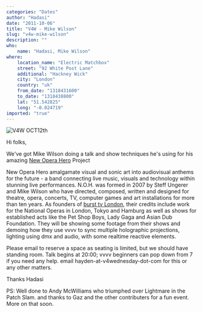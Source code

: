```yaml
---
categories: "Dates"
author: "Hadasi"
date: "2011-10-06"
title: "V4W - Mike Wilson"
slug: "v4w-mike-wilson"
description: ""
who: 
    name: "Hadasi, Mike Wilson"
where: 
    location_name: "Electric Matchbox"
    street: "92 White Post Lane"
    additional: "Hackney Wick"
    city: "London"
    country: "uk"
    from_date: "1318431600"
    to_date: "1318438800"
    lat: "51.542825"
    long: "-0.024719"
imported: "true"
---
```



![V4W OCT12th](October%2012th%20-%20_r.jpg) 

Hi folks,

We've got Mike Wilson doing a talk and show techniques he's using for his amazing <a href="http://www.newoperahero.com/" target="_blank">New Opera Hero</a> Project

New Opera Hero amalgamate visual and sonic art into audiovisual anthems for the future - a band connecting live music, visuals and technology within stunning live performances.
N.O.H. was formed in 2007 by Steff Ungerer and Mike Wilson who have directed, composed, written and designed for theatre, opera, concerts, TV, computer games and art installations for more than ten years. As founders of <a href="http://www.burst-tv.net/" target="_blank">burst tv London</a>, their credits include work for the National Operas in London, Tokyo and Hamburg as well as shows for established acts like the Pet Shop Boys, Lady Gaga and Asian Dub Foundation.
They will be showing some footage from their shows and demoing how they use vvvv to sync multiple holographic projections, lighting using dmx and audio, with some realtime reactive elements.


Please email to reserve a space as seating is limited, but we should have standing room. Talk begins at 20:00; vvvv beginners can pop down from 7 if you need any help. email hayden-at-v4wednesday-dot-com for this or any other matters.

Thanks Hadasi

PS: Well done to Andy McWilliams who triumphed over Lightmare in the Patch Slam. and thanks to Gaz and the other contributers for a fun event. More on that soon.

